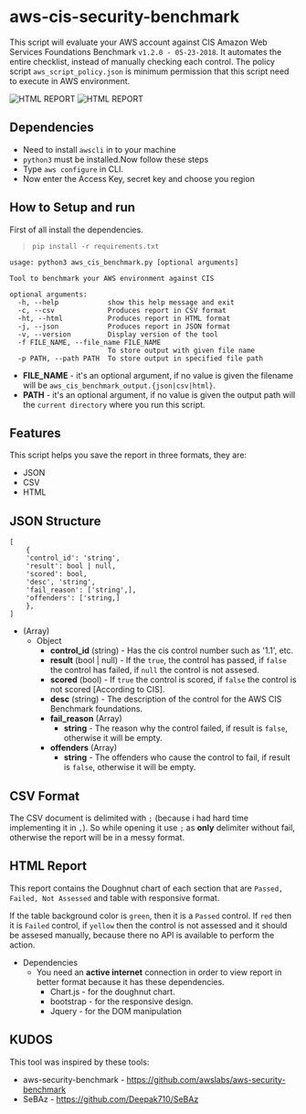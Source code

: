 # aws-cis-security-benchmark

This script will evaluate your AWS account against CIS Amazon Web Services Foundations Benchmark `v1.2.0 - 05-23-2018`. It automates the entire checklist, instead of manually checking each control. The policy script `aws_script_policy.json` is minimum permission that this script need to execute in AWS environment.

![HTML REPORT](img1.png)
![HTML REPORT](img2.png)

## Dependencies
- Need to install `awscli` in to your machine
- `python3` must be installed.Now follow these steps
- Type `aws configure` in CLI.
- Now enter the Access Key, secret key and choose you region
## How to Setup and run

First of all install the dependencies.

> `pip install -r requirements.txt`

```
usage: python3 aws_cis_benchmark.py [optional arguments]

Tool to benchmark your AWS environment against CIS

optional arguments:
  -h, --help            show this help message and exit
  -c, --csv             Produces report in CSV format
  -ht, --html           Produces report in HTML format
  -j, --json            Produces report in JSON format
  -v, --version         Display version of the tool
  -f FILE_NAME, --file_name FILE_NAME
                        To store output with given file name
  -p PATH, --path PATH  To store output in specified file path
```

- **FILE_NAME** - it's an optional argument, if no value is given the filename will be `aws_cis_benchmark_output.{json|csv|html}`.
- **PATH** - it's an optional argument, if no value is given the output path will the `current directory` where you run this script.

## Features

This script helps you save the report in three formats, they are:

- JSON
- CSV
- HTML

## JSON Structure

```
[
    {
    'control_id': 'string',
    'result': bool | null,
    'scored': bool,
    'desc', 'string',
    'fail_reason': ['string',],
    'offenders': ['string,]
    },
]
```

- (Array)
  - Object
    - **control_id** (string) - Has the cis control number such as '1.1', etc.
    - **result** (bool | null) - If the `true`, the control has passed, if `false` the control has failed, if `null` the control is not assesed.
    - **scored** (bool) - If `true` the control is scored, if `false` the control is not scored [According to CIS].
    - **desc** (string) - The description of the control for the AWS CIS Benchmark foundations.
    - **fail_reason** (Array)
      - **string** - The reason why the control failed, if result is `false`, otherwise it will be empty.
    - **offenders** (Array)
      - **string** - The offenders who cause the control to fail, if result is `false`, otherwise it will be empty.

## CSV Format

The CSV document is delimited with `;` (because i had hard time implementing it in `,`). So while opening it use `;` as **only** delimiter without fail, otherwise the report will be in a messy format.

## HTML Report

This report contains the Doughnut chart of each section that are `Passed, Failed, Not Assessed` and table with responsive format.

If the table background color is `green`, then it is a `Passed` control. If `red` then it is `Failed` control, if `yellow` then the control is not assessed and it should be assesed manually, because there no API is available to perform the action.

- Dependencies
  - You need an **active internet** connection in order to view report in better format because it has these dependencies.
    - Chart.js - for the doughnut chart.
    - bootstrap - for the responsive design.
    - Jquery - for the DOM manipulation

## KUDOS

This tool was inspired by these tools:
* aws-security-benchmark - https://github.com/awslabs/aws-security-benchmark
* SeBAz - https://github.com/Deepak710/SeBAz
